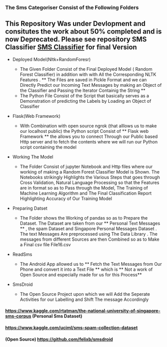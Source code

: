 
### The  Sms Categoriser Consist of the Following Folders

## This Repository Was under Devlopment and consitutes the work about 50% completed and is now  Deprecated. Please see repository SMS Classifier [SMS Classifier](https://github.com/yashgyy/SMSClassifierFinal) for final Version

* Deployed Model(Nltk+RandomForesr)

    * The Given Folder Consist of the Final Deployed Model ( Random Forest Classifier) in addition with with All the Corresponding NLTK Features . ** The Files are saved in Pickle Format and we can Directly Predict our Incoming Text Messages by making an Object of the Classifier and Passing the Iterator Containig the String **
    * The Python File Consist of the Script that basically serves as a Demonstration of predicting the Labels by Loading an Object of Classifier
    
* Flask(Web Framework)
    
    * With Combination with open source ngrok (that alllows us to make our localhost public) the Python script Consist of ** Flask web Framework ** the allows you to connect Through our Public based Http server and to fetch the contents where we will run our Python script containing the model 
    
* Working The Model

    * The Folder Consist of jupyter Notebook and Http files where our working of making a Random Forest Classifier Model is Shown. The Notebooks strikingly Highlights the Various Steps that goes through Cross Validation, Natural Language Processing so that the Features are in format so as to Pass through the Model, The Training of Machine Learning Algorithm and The Final Classification Report Highlighting Accuracy of Our Training Model
    

* Preparing Datset

    * The Folder shows the Working of pandas so as to Prepare the Dataset. The Dataset are taken from our ** Personal Text Messages ** , the spam Dataset and Singapore Personal Messages Dataset . The text Messages Are preprocessed using The Data Library . The messages from different Sources are then Combined so as to Make a Final csv file File16.csv
    
* ReadSms

    * The Android App allowed us to ** Fetch the Text Messages from Our Phone and convert it into a Text File ** which is ** Not a work of Open Source and especially made for us for this Process**

* SmsDroid 

    * The Open Source Project upon which we will Add the Seperate Activities for our Labelling and Shift The message Accordingly


#### https://www.kaggle.com/rtatman/the-national-university-of-singapore-sms-corpus (Personal Sms Dataset)

#### https://www.kaggle.com/uciml/sms-spam-collection-dataset

#### (Open Source) https://github.com/felixb/smsdroid


```python

```
